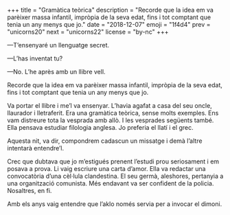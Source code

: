 +++
title = "Gramàtica teòrica"
description = "Recorde que la idea em va parèixer massa infantil, impròpia de la seva edat, fins i tot comptant que tenia un any menys que jo."
date = "2018-12-07"
emoji = "1f4d4"
prev = "unicorns20"
next = "unicorns22"
license = "by-nc"
+++

—T’ensenyaré un llenguatge secret.

—L’has inventat tu?

—No. L’he après amb un llibre vell.

Recorde que la idea em va parèixer massa infantil, impròpia de la seva edat, fins i tot comptant que tenia un any menys que jo.

Va portar el llibre i me’l va ensenyar. L’havia agafat a casa del seu oncle, llaurador i lletraferit. Era una gramàtica teòrica, sense molts exemples. Ens vam distreure tota la vesprada amb allò. I les vesprades següents també. Ella pensava estudiar filologia anglesa. Jo preferia el llatí i el grec.

Aquesta nit, va dir, compondrem cadascun un missatge i demà l’altre intentarà entendre’l.

Crec que dubtava que jo m’estigués prenent l’estudi prou seriosament i em posava a prova. Li vaig escriure una carta d’amor. Ella va redactar una convocatòria d’una cèl·lula clandestina. El seu germà, aleshores, pertanyia a una organització comunista. Més endavant va ser confident de la policia. Nosaltres, en fi.

Amb els anys vaig entendre que l’aklo només servia per a invocar el dimoni.
